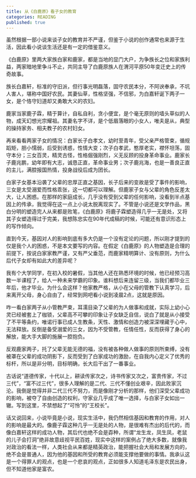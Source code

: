 ```yaml
---
title: 从《白鹿原》看子女的教育
categories: READING
published: true
---
```


虽然根据一部小说来谈子女的教育并不严谨，但鉴于小说的创作通常也来源于生活，因此看小说谈生活还是有一定的借鉴意义。

《白鹿原》里两大家族白家和鹿家，都是当地的显门大户，为争族长之位和家族利益，两家暗地里争斗不止，共同主导了白鹿原族人在渭河平原50年变迁史上的传奇故事。

族长白嘉轩，标准的守旧派，但行事光明磊落，固守农民本分，不阿谀奉承，不坑人害人，堪称中国好农民。其妻仙草，性格坚强，不信邪，为白嘉轩诞下两子一女，是个恪守妇道却又勇敢大义的农妇。

鹿家当家鹿子霖，精于算计，自私自利，贪小便宜，是个毫无原则的墙头草似的人物，成天幻想光宗耀祖。其妻名字不详，是个低眉落眼的小女人，唯夫是从，典型的操持家务、相夫教子的农村妇女。

再来看看两家子女的情况：白家长子白孝文，幼时至青年，受父亲严格管束，循规蹈矩，胆小懦弱，后受到诱惑，性情大变；次子白孝武，憨厚老实，襟怀坦荡，固守本分；三女百灵，精灵古怪，性格倔强刚烈，义无反顾的投身革命事业。鹿家长子鹿兆鹏，幼年即有大志，诚恳正直，革命事业男；次子鹿兆海，也是一善良正直的主儿，满腔报国热情，投身战役后成为团长。

白家子女基本沿袭了父辈的忠厚正直之基因，长子后来的变故是受了事件的影响，三女是太受溺爱而性格乖张，这一切都可以理解。但鹿家子女与父辈的角色反差太大，让人困惑。在那样的家庭成长，几乎没有受到父辈的任何影响，没看到半点基因上的传承，我觉得在这一点上小说太脱离现实了。不管是小说还是文学作品，黑白分明的塑造完人从来都是败笔，《白鹿原》将鹿子霖塑造得几乎一无是处，又将其子女塑造得过于完美，我想陈忠实在90年代成稿的时候，可能还有意识形态上的写作倾向。

直到今天，基因对人的影响到底有多大仍是一个没有定论的问题，所以刚才提到的仅是我个人的困惑，不是本文要写的内容。在假定《白鹿原》的人物塑造是合理的前提下，按说白家家教严谨，又有严父垂范，而鹿家精明算计、没有原则，为什么后代子女却有如此大的差异呢？

我有个大学同学，在初入校的暑假，当其他人还在熟悉环境的时候，他已经预习高数一半课程了，给人一种未来学霸的印象。谁料想后来连留三级，当我们都毕业三年后，他才毕业。为什么会这样？他家教严格，从小在父母的管教下认真学习，后来离开父母，身心自由了，经常到网吧看小说到凌晨2点，这就是原因。

咋一看白家两子从小管教严束，耳濡目染了父辈的为人做事和成就，实际上幼小心灵已经被套上了枷锁，父辈高不可攀的印象让子女缺乏自信，说白了就是从小接受了不平等条约，唯诺行事已成人生教条，天性、激情和创造力被深深埋藏于心中，无法释放。反倒是备受溺爱的三女，因为不受管教，任情任性，反而获得了身心的解放，能大手大脚的施展一腔抱负。

反观鹿家两子，托了父辈无能无德的福，没有被各种做人做事的原则所束缚，没有被罩在父辈的成功阴影下，反而受到了白家成功的激励，在自我内心定义了优秀的标杆，所以是非分明，目标明确，长大后干出了一番事业。

古话说“道德传家，十代以上，耕读传家次之，诗书传家又次之，富贵传家，不过三代”，“富不过三代”，很多人理解的是二代、三代不懂创业艰辛，因此败家沉沦。我倒是觉得并非二代三代不努力，而是像刚才分析的那样，他们深受父辈成功的影响，被夺了自由创造的权利，守家业几乎成了唯一选择，与白家子女如出一辙。写到这里，不禁想起了“可怜”的“王校长”。

话又说回来，小说毕竟是小说，现实生活中，我仍然相信基因和教育的作用，对人的影响是最大的。像鹿子霖这种几乎一无是处的人物，是很难有杰出的后代的，而像白嘉轩这样的成功人物，其后代也绝不会是孬种，所谓“龙生龙，凤生凤，老鼠的儿子会打洞”绝非故意歧视平民百姓，现实中这样的案例占了绝大多数，就像我对政治的看法一样，人类社会从来都是精英政治，能把握社会大局和发展方向的，绝不会是普通人，因为他的基因和所受的教育必须能支撑他要做的事情。我承认这是一个得罪人的观点，也是一个悲哀的观点，正如很多人知道毛泽东是农民出身，但不知道他家是富农。